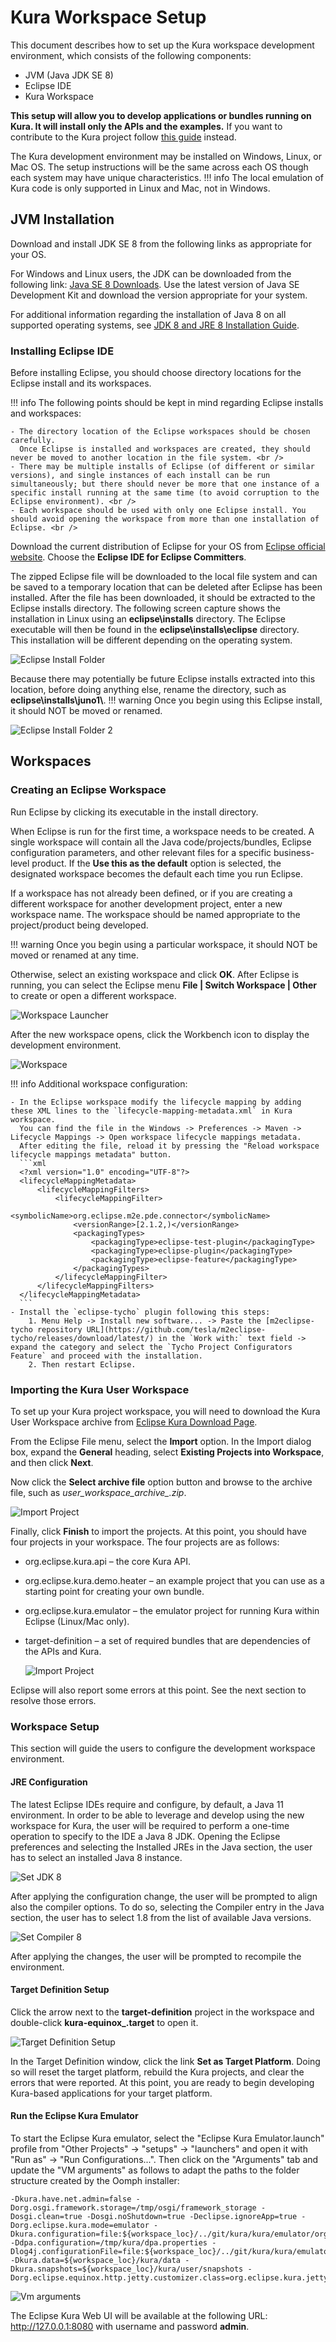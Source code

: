# Kura Workspace Setup

This document describes how to set up the Kura workspace development environment, which consists of the following components:

- JVM (Java JDK SE 8)
- Eclipse IDE
- Kura Workspace

**This setup will allow you to develop applications or bundles running on Kura. It will install only the APIs and the examples.** If you want to contribute to the Kura project follow [this guide](./development-environment-setup.md) instead.

The Kura development environment may be installed on Windows, Linux, or Mac OS. The setup instructions will be the same across each OS though each system may have unique characteristics.
!!! info
    The local emulation of Kura code is only supported in Linux and Mac, not in Windows.

## JVM Installation

Download and install JDK SE 8 from the following links as appropriate for your OS.

For Windows and Linux users, the JDK can be downloaded from the following link: [Java SE 8 Downloads](https://adoptium.net/temurin/releases/?version=8).  Use the latest version of Java SE Development Kit and download the version appropriate for your system.

For additional information regarding the installation of Java 8 on all supported operating systems, see [JDK 8 and JRE 8 Installation Guide](https://adoptium.net/installation).

### Installing Eclipse IDE

Before installing Eclipse, you should choose directory locations for the Eclipse install and its workspaces.

!!! info
    The following points should be kept in mind regarding Eclipse installs and workspaces:

    - The directory location of the Eclipse workspaces should be chosen carefully. 
      Once Eclipse is installed and workspaces are created, they should never be moved to another location in the file system. <br /> 
    - There may be multiple installs of Eclipse (of different or similar versions), and single instances of each install can be run simultaneously; but there should never be more that one instance of a specific install running at the same time (to avoid corruption to the Eclipse environment). <br /> 
    - Each workspace should be used with only one Eclipse install. You should avoid opening the workspace from more than one installation of Eclipse. <br /> 

Download the current distribution of Eclipse for your OS from [Eclipse official website](https://www.eclipse.org/downloads/packages/). Choose the **Eclipse IDE for Eclipse Committers**.

The zipped Eclipse file will be downloaded to the local file system and can be saved to a temporary location that can be deleted after Eclipse has been installed. After the file has been downloaded, it should be extracted to the Eclipse installs directory.  The following screen capture shows the installation in Linux using an **eclipse\installs** directory. The Eclipse executable will then be found in the **eclipse\installs\eclipse** directory.  
This installation will be different depending on the operating system.

![Eclipse Install Folder](./images/development-environment-setup/image1.png)

Because there may potentially be future Eclipse installs extracted into this location, before doing anything else, rename the directory, such as **eclipse\installs\juno1\\**.
!!! warning
    Once you begin using this Eclipse install, it should NOT be moved or renamed.

![Eclipse Install Folder 2](./images/development-environment-setup/image2.png)

## Workspaces

### Creating an Eclipse Workspace

Run Eclipse by clicking its executable in the install directory.

When Eclipse is run for the first time, a workspace needs to be created.  A single workspace will contain all the Java code/projects/bundles, Eclipse configuration parameters, and other relevant files for a specific business-level product.  If the **Use this as the default** option is selected, the designated workspace becomes the default each time you run Eclipse.

If a workspace has not already been defined, or if you are creating a different workspace for another development project, enter a new workspace name.  The workspace should be named appropriate to the project/product being developed.

!!! warning
    Once you begin using a particular workspace, it should NOT be moved or renamed at any time.

Otherwise, select an existing workspace and click **OK**.  After Eclipse is running, you can select the Eclipse menu **File | Switch Workspace | Other** to create or open a different workspace.

![Workspace Launcher](./images/development-environment-setup/image3.png)

After the new workspace opens, click the Workbench icon to display the development environment.

![Workspace](./images/development-environment-setup/image4.png)

!!! info
    Additional workspace configuration:
    
    - In the Eclipse workspace modify the lifecycle mapping by adding these XML lines to the `lifecycle-mapping-metadata.xml` in Kura workspace.
      You can find the file in the Windows -> Preferences -> Maven -> Lifecycle Mappings -> Open workspace lifecycle mappings metadata.
      After editing the file, reload it by pressing the "Reload workspace lifecycle mappings metadata" button.
      ```xml
      <?xml version="1.0" encoding="UTF-8"?>
      <lifecycleMappingMetadata>
          <lifecycleMappingFilters>
              <lifecycleMappingFilter>
                  <symbolicName>org.eclipse.m2e.pde.connector</symbolicName>
                  <versionRange>[2.1.2,)</versionRange>
                  <packagingTypes>
                      <packagingType>eclipse-test-plugin</packagingType>
                      <packagingType>eclipse-plugin</packagingType>
                      <packagingType>eclipse-feature</packagingType>
                  </packagingTypes>
              </lifecycleMappingFilter>
          </lifecycleMappingFilters>
      </lifecycleMappingMetadata>
      ```
    - Install the `eclipse-tycho` plugin following this steps:
        1. Menu Help -> Install new software... -> Paste the [m2eclipse-tycho repository URL](https://github.com/tesla/m2eclipse-tycho/releases/download/latest/) in the `Work with:` text field -> expand the category and select the `Tycho Project Configurators Feature` and proceed with the installation.
        2. Then restart Eclipse. 

### Importing the Kura User Workspace

To set up your Kura project workspace, you will need to download the Kura User Workspace archive from [Eclipse Kura Download Page](https://eclipse.dev/kura/downloads.php).

From the Eclipse File menu, select the **Import** option.  In the Import dialog box, expand the **General** heading, select **Existing Projects into Workspace**, and then click **Next**.

Now click the **Select archive file** option button and browse to the archive file, such as *user_workspace_archive_<version>.zip*.

![Import Project](./images/development-environment-setup/image5.png)

Finally, click **Finish** to import the projects.  At this point, you should have four projects in your workspace.  The four projects are as follows:

* org.eclipse.kura.api – the core Kura API.

* org.eclipse.kura.demo.heater – an example project that you can use as a starting point for creating your own bundle.

* org.eclipse.kura.emulator – the emulator project for running Kura within Eclipse (Linux/Mac only).

* target-definition – a set of required bundles that are dependencies of the APIs and Kura.

    ![Import Project](./images/development-environment-setup/image6.png)

Eclipse will also report some errors at this point.  See the next section to resolve those errors.

### Workspace Setup
This section will guide the users to configure the development workspace environment. 

#### JRE Configuration
The latest Eclipse IDEs require and configure, by default, a Java 11 environment.
In order to be able to leverage and develop using the new workspace for Kura, the user will be required to perform a one-time operation to specify to the IDE a Java 8 JDK.
Opening the Eclipse preferences and selecting the Installed JREs in the Java section, the user has to select an installed Java 8 instance. 

![Set JDK 8](./images/development-environment-setup/image7.png)

After applying the configuration change, the user will be prompted to align also the compiler options. To do so, selecting the Compiler entry in the Java section, the user has to select 1.8 from the list of available Java versions.

![Set Compiler 8](./images/development-environment-setup/image8.png)

After applying the changes, the user will be prompted to recompile the environment.

#### Target Definition Setup
Click the arrow next to the **target-definition** project in the workspace and double-click **kura-equinox_<version>.target** to open it.

![Target Definition Setup](./images/development-environment-setup/image9.png)

In the Target Definition window, click the link **Set as Target Platform**.  Doing so will reset the target platform, rebuild the Kura projects, and clear the errors that were reported.  At this point, you are ready to begin developing Kura-based applications for your target platform.

#### Run the Eclipse Kura Emulator

To start the Eclipse Kura emulator, select the "Eclipse Kura Emulator.launch" profile from "Other Projects" -> "setups" -> "launchers" and open it with "Run as" -> "Run Configurations...". Then click on the "Arguments" tab and update the "VM arguments" as follows to adapt the paths to the folder structure created by the Oomph installer:

``` shell
-Dkura.have.net.admin=false -Dorg.osgi.framework.storage=/tmp/osgi/framework_storage -Dosgi.clean=true -Dosgi.noShutdown=true -Declipse.ignoreApp=true -Dorg.eclipse.kura.mode=emulator -Dkura.configuration=file:${workspace_loc}/../git/kura/kura/emulator/org.eclipse.kura.emulator/src/main/resources/kura.properties -Ddpa.configuration=/tmp/kura/dpa.properties -Dlog4j.configurationFile=file:${workspace_loc}/../git/kura/kura/emulator/org.eclipse.kura.emulator/src/main/resources/log4j.xml -Dkura.data=${workspace_loc}/kura/data -Dkura.snapshots=${workspace_loc}/kura/user/snapshots -Dorg.eclipse.equinox.http.jetty.customizer.class=org.eclipse.kura.jetty.customizer.KuraJettyCustomizer
```

![Vm arguments](./images/development-environment-setup/image12.png)

The Eclipse Kura Web UI will be available at the following URL: http://127.0.0.1:8080 with username and password **admin**.
